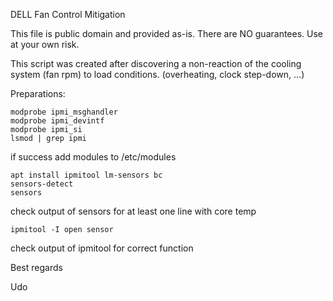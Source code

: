 DELL Fan Control Mitigation

This file is public domain and provided as-is. There are NO guarantees. Use at your own risk.

This script was created after discovering a non-reaction of the cooling system (fan rpm) to load conditions.
(overheating, clock step-down, ...)

Preparations:
```
modprobe ipmi_msghandler
modprobe ipmi_devintf
modprobe ipmi_si
lsmod | grep ipmi
```
if success add modules to /etc/modules
```
apt install ipmitool lm-sensors bc
sensors-detect
sensors
```
check output of sensors for at least one line with core temp
```
ipmitool -I open sensor
```
check output of ipmitool for correct function

Best regards

Udo
